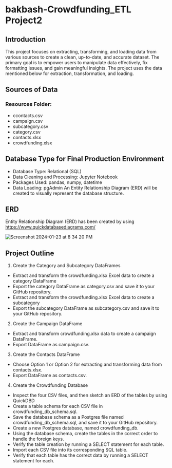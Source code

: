 # bakbash-Crowdfunding_ETL Project2

## Introduction

This project focuses on extracting, transforming, and loading data from various sources to create a clean, up-to-date, and accurate dataset. The primary goal is to empower users to manipulate data effectively, fix formatting issues, and gain meaningful insights. The project uses the data mentioned below for extraction, transformation, and loading.

## Sources of Data
### Resources Folder:
- ccontacts.csv
- campaign.csv
- subcategory.csv
- category.csv
- contacts.xlsx
- crowdfunding.xlsx

## Database Type for Final Production Environment

- Database Type: Relational (SQL)
- Data Cleaning and Processing: Jupyter Notebook
- Packages Used: pandas, numpy, datetime
- Data Loading: pgAdmin
An Entity Relationship Diagram (ERD) will be created to visually represent the database structure.
## ERD

Entity Relationship Diagram (ERD) has been created by using https://www.quickdatabasediagrams.com/  

![Screenshot 2024-01-23 at 8 34 20 PM](https://github.com/bakbash/Crowdfunding_ETL/assets/148186521/e43f219d-3dad-4c8a-ade7-dfd8c07e6b24)

## Project Outline
1.	Create the Category and Subcategory DataFrames
- Extract and transform the crowdfunding.xlsx Excel data to create a category DataFrame 
- Export the category DataFrame as category.csv and save it to your GitHub repository.
- Extract and transform the crowdfunding.xlsx Excel data to create a subcategory
- Export the subcategory DataFrame as subcategory.csv and save it to your GitHub repository.
2.	Create the Campaign DataFrame
- Extract and transform crowdfunding.xlsx data to create a campaign DataFrame.
- Export DataFrame as campaign.csv.
3.	Create the Contacts DataFrame
- Choose Option 1 or Option 2 for extracting and transforming data from contacts.xlsx.
- Export DataFrame as contacts.csv.
4.	Create the Crowdfunding Database
- Inspect the four CSV files, and then sketch an ERD of the tables by using QuickDBD
- Create a table schema for each CSV file in crowdfunding_db_schema.sql.
- Save the database schema as a Postgres file named crowdfunding_db_schema.sql, and save it to your GitHub repository.
- Create a new Postgres database, named crowdfunding_db.
- Using the database schema, create the tables in the correct order to handle the foreign keys.
- Verify the table creation by running a SELECT statement for each table.
- Import each CSV file into its corresponding SQL table.
- Verify that each table has the correct data by running a SELECT statement for each.
